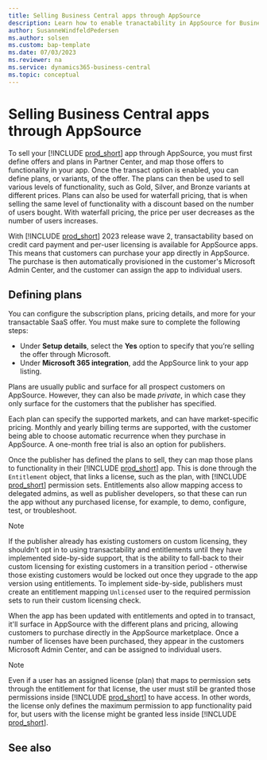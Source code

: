 ```yaml
---
title: Selling Business Central apps through AppSource
description: Learn how to enable tranactability in AppSource for Business Central apps.
author: SusanneWindfeldPedersen
ms.author: solsen
ms.custom: bap-template
ms.date: 07/03/2023
ms.reviewer: na
ms.service: dynamics365-business-central
ms.topic: conceptual
---
```


# Selling Business Central apps through AppSource

To sell your [!INCLUDE [prod_short](includes/prod_short.md)] app through AppSource, you must first define offers and plans in Partner Center, and map those offers to functionality in your app. Once the transact option is enabled, you can define plans, or variants, of the offer. The plans can then be used to sell various levels of functionality, such as Gold, Silver, and Bronze variants at different prices. Plans can also be used for waterfall pricing, that is when selling the same level of functionality with a discount based on the number of users bought. With waterfall pricing, the price per user decreases as the number of users increases.

With [!INCLUDE [prod_short](includes/prod_short.md)] 2023 release wave 2, transactability based on credit card payment and per-user licensing is available for AppSource apps. This means that customers can purchase your app directly in AppSource. The purchase is then automatically provisioned in the customer's Microsoft Admin Center, and the customer can assign the app to individual users.

## Defining plans

You can configure the subscription plans, pricing details, and more for your transactable SaaS offer. You must make sure to complete the following steps: 

- Under **Setup details**, select the **Yes** option to specify that you’re selling the offer through Microsoft. 
- Under **Microsoft 365 integration**, add the AppSource link to your app listing.

Plans are usually public and surface for all prospect customers on AppSource. However, they can also be made *private*, in which case they only surface for the customers that the publisher has specified.

Each plan can specify the supported markets, and can have market-specific pricing. Monthly and yearly billing terms are supported, with the customer being able to choose automatic recurrence when they purchase in AppSource. A one-month free trial is also an option for publishers. 

Once the publisher has defined the plans to sell, they can map those plans to functionality in their [!INCLUDE [prod_short](includes/prod_short.md)] app. This is done through the `Entitlement` object, that links a license, such as the plan, with [!INCLUDE [prod_short](includes/prod_short.md)] permission sets. Entitlements also allow mapping access to delegated admins, as well as publisher developers, so that these can run the app without any purchased license, for example, to demo, configure, test, or troubleshoot.

> [!NOTE]  
> If the publisher already has existing customers on custom licensing, they shouldn't opt in to using transactability and entitlements until they have implemented side-by-side support, that is the ability to fall-back to their custom licensing for existing customers in a transition period - otherwise those existing customers would be locked out once they upgrade to the app version using entitlements. To implement side-by-side, publishers must create an entitlement mapping `Unlicensed` user to the required permission sets to run their custom licensing check. 

When the app has been updated with entitlements and opted in to transact, it'll surface in AppSource with the different plans and pricing, allowing customers to purchase directly in the AppSource marketplace. Once a number of licenses have been purchased, they appear in the customers Microsoft Admin Center, and can be assigned to individual users.

> [!NOTE]  
> Even if a user has an assigned license (plan) that maps to permission sets through the entitlement for that license, the user must still be granted those permissions inside [!INCLUDE [prod_short](includes/prod_short.md)] to have access. In other words, the license only defines the maximum permission to app functionality paid for, but users with the license might be granted less inside [!INCLUDE [prod_short](includes/prod_short.md)].


<!--  enable transactability for your app on AppSource, you will need to define offers and plans in Partner Center and map those offers to functionality in your apps. In 2022 release wave 2, AppSource apps for Business Central will be able to opt in to AppSource transactability based on credit card payment and per-user licensing1.

You can also configure the subscription plans, pricing details, and more for your transactable SaaS offer. In particular, make sure you complete the following steps: Under Setup details, select the Yes option to specify that you’re selling the offer through Microsoft. Under Microsoft 365 integration, add the AppSource link to your app listing2.


 Each plan can specify the supported markets, and can have market-specific pricing. Monthly and yearly billing terms are supported, with the customer being able to choose automatic recurrence when they purchase in AppSource. A one month free trial is also an option for publishers.

You can also configure the subscription plans, pricing details, and more for your transactable SaaS offer. In particular, make sure you complete the following steps: Under Setup details, select the Yes option to specify that you’re selling the offer through Microsoft. Under Microsoft 365 integration, add the AppSource link to your app listing2.

-->

## See also

[]()